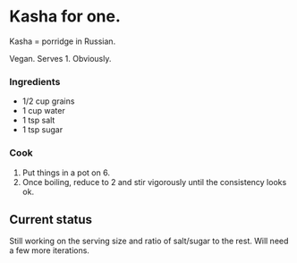 # Kasha for one.

Kasha = porridge in Russian.

Vegan. Serves 1. Obviously.

### Ingredients

- 1/2 cup grains
- 1 cup water
- 1 tsp salt
- 1 tsp sugar


### Cook

1. Put things in a pot on 6.
1. Once boiling, reduce to 2 and stir vigorously until the consistency
looks ok.

## Current status

Still working on the serving size and ratio of salt/sugar to the rest.
Will need a few more iterations.

